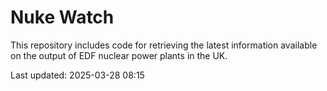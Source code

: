 # Nuke Watch

This repository includes code for retrieving the latest information available on the output of EDF nuclear power plants in the UK.

Last updated: 2025-03-28 08:15